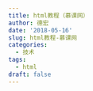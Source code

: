 ```yaml
---
title: html教程（慕课网）
author: 德宏
date: '2018-05-16'
slug: html教程-慕课网
categories:
  - 技术
tags:
  - html
draft: false
---
```


